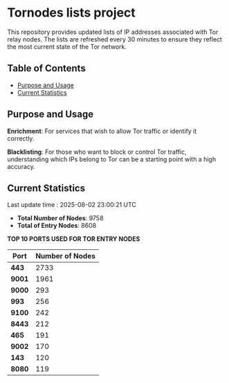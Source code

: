 # Tornodes lists project

This repository provides updated lists of IP addresses associated with Tor relay nodes. The lists are refreshed every 30 minutes to ensure they reflect the most current state of the Tor network.

## Table of Contents

- [Purpose and Usage](#purpose-and-usage)
- [Current Statistics](#current-statistics)


## Purpose and Usage

**Enrichment**: For services that wish to allow Tor traffic or identify it correctly.

**Blacklisting**: For those who want to block or control Tor traffic, understanding which IPs belong to Tor can be a starting point with a high accuracy.

## Current Statistics

Last update time : 2025-08-02 23:00:21 UTC

- **Total Number of Nodes**: 9758
- **Total of Entry Nodes**: 8608

**TOP 10 PORTS USED FOR TOR ENTRY NODES**

| **Port** | **Number of Nodes** |
|------|-----------------|
| **443**   | 2733  |
| **9001**   | 1961  |
| **9000**   | 293  |
| **993**   | 256  |
| **9100**   | 242  |
| **8443**   | 212  |
| **465**   | 191  |
| **9002**   | 170  |
| **143**   | 120  |
| **8080**   | 119  |


